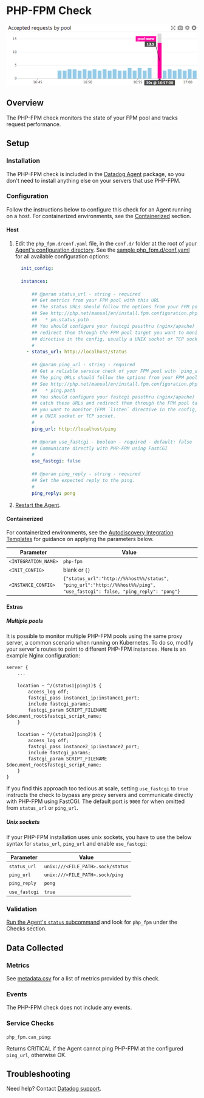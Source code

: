 # PHP-FPM Check

![PHP overview][1]

## Overview

The PHP-FPM check monitors the state of your FPM pool and tracks request performance.

## Setup
### Installation

The PHP-FPM check is included in the [Datadog Agent][2] package, so you don't need to install anything else on your servers that use PHP-FPM.

### Configuration

Follow the instructions below to configure this check for an Agent running on a host. For containerized environments, see the [Containerized](#containerized) section.

#### Host

1. Edit the `php_fpm.d/conf.yaml` file, in the `conf.d/` folder at the root of your [Agent's configuration directory][3]. See the [sample php_fpm.d/conf.yaml][4] for all available configuration options:

    ```yaml
      init_config:

      instances:

          ## @param status_url - string - required
          ## Get metrics from your FPM pool with this URL
          ## The status URLs should follow the options from your FPM pool
          ## See http://php.net/manual/en/install.fpm.configuration.php
          ##   * pm.status_path
          ## You should configure your fastcgi passthru (nginx/apache) to catch these URLs and
          ## redirect them through the FPM pool target you want to monitor (FPM `listen`
          ## directive in the config, usually a UNIX socket or TCP socket.
          #
        - status_url: http://localhost/status

          ## @param ping_url - string - required
          ## Get a reliable service check of your FPM pool with `ping_url` parameter
          ## The ping URLs should follow the options from your FPM pool
          ## See http://php.net/manual/en/install.fpm.configuration.php
          ##   * ping.path
          ## You should configure your fastcgi passthru (nginx/apache) to
          ## catch these URLs and redirect them through the FPM pool target
          ## you want to monitor (FPM `listen` directive in the config, usually
          ## a UNIX socket or TCP socket.
          #
          ping_url: http://localhost/ping

          ## @param use_fastcgi - boolean - required - default: false
          ## Communicate directly with PHP-FPM using FastCGI
          #
          use_fastcgi: false

          ## @param ping_reply - string - required
          ## Set the expected reply to the ping.
          #
          ping_reply: pong
    ```

2. [Restart the Agent][5].

#### Containerized

For containerized environments, see the [Autodiscovery Integration Templates][6] for guidance on applying the parameters below.

| Parameter            | Value                                                                                                                    |
|----------------------|--------------------------------------------------------------------------------------------------------------------------|
| `<INTEGRATION_NAME>` | `php-fpm`                                                                                                                |
| `<INIT_CONFIG>`      | blank or `{}`                                                                                                            |
| `<INSTANCE_CONFIG>`  | `{"status_url":"http://%%host%%/status", "ping_url":"http://%%host%%/ping", "use_fastcgi": false, "ping_reply": "pong"}` |

#### Extras
##### Multiple pools

It is possible to monitor multiple PHP-FPM pools using the same proxy server, a common scenario when running on Kubernetes. To do so, modify your server's routes to point to different PHP-FPM instances. Here is an example Nginx configuration:

```
server {
    ...

    location ~ ^/(status1|ping1)$ {
        access_log off;
        fastcgi_pass instance1_ip:instance1_port;
        include fastcgi_params;
        fastcgi_param SCRIPT_FILENAME $document_root$fastcgi_script_name;
    }

    location ~ ^/(status2|ping2)$ {
        access_log off;
        fastcgi_pass instance2_ip:instance2_port;
        include fastcgi_params;
        fastcgi_param SCRIPT_FILENAME $document_root$fastcgi_script_name;
    }
}
```

If you find this approach too tedious at scale, setting `use_fastcgi` to `true` instructs the check to bypass any proxy servers and communicate directly with PHP-FPM using FastCGI. The default port is `9000` for when omitted from `status_url` or `ping_url`.

##### Unix sockets

If your PHP-FPM installation uses unix sockets, you have to use the below syntax for `status_url`, `ping_url` and enable `use_fastcgi`:

| Parameter     | Value                             |
|---------------|-----------------------------------|
| `status_url`  | `unix:///<FILE_PATH>.sock/status` |
| `ping_url`    | `unix:///<FILE_PATH>.sock/ping`   |
| `ping_reply`  | `pong`                            |
| `use_fastcgi` | `true`                            |

### Validation

[Run the Agent's `status` subcommand][7] and look for `php_fpm` under the Checks section.

## Data Collected
### Metrics

See [metadata.csv][8] for a list of metrics provided by this check.

### Events
The PHP-FPM check does not include any events.

### Service Checks

`php_fpm.can_ping`:

Returns CRITICAL if the Agent cannot ping PHP-FPM at the configured `ping_url`, otherwise OK.

## Troubleshooting
Need help? Contact [Datadog support][9].

[1]: https://raw.githubusercontent.com/DataDog/integrations-core/master/php_fpm/images/phpfpmoverview.png
[2]: https://app.datadoghq.com/account/settings#agent
[3]: https://docs.datadoghq.com/agent/guide/agent-configuration-files/?tab=agentv6#agent-configuration-directory
[4]: https://github.com/DataDog/integrations-core/blob/master/php_fpm/datadog_checks/php_fpm/data/conf.yaml.example
[5]: https://docs.datadoghq.com/agent/guide/agent-commands/?tab=agentv6#start-stop-and-restart-the-agent
[6]: https://docs.datadoghq.com/agent/autodiscovery/integrations/
[7]: https://docs.datadoghq.com/agent/guide/agent-commands/?tab=agentv6#agent-status-and-information
[8]: https://github.com/DataDog/integrations-core/blob/master/php_fpm/metadata.csv
[9]: https://docs.datadoghq.com/help
